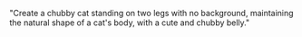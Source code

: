 "Create a chubby cat standing on two legs with no background, maintaining the natural shape of a cat's body, with a cute and chubby belly."

